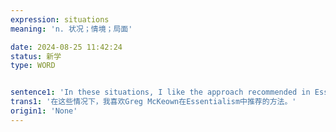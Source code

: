 ```yaml
---
expression: situations
meaning: 'n. 状况；情境；局面'

date: 2024-08-25 11:42:24
status: 新学
type: WORD


sentence1: 'In these situations, I like the approach recommended in Essentialism by Greg McKeown.'
trans1: '在这些情况下，我喜欢Greg McKeown在Essentialism中推荐的方法。'
origin1: 'None'
---
```

